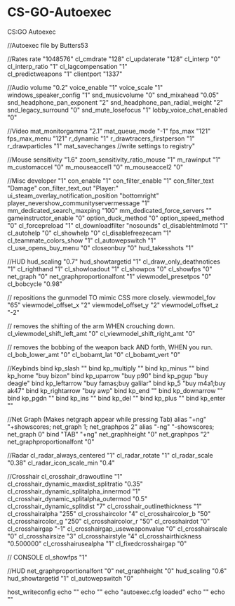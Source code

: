 # CS-GO-Autoexec
CS:GO Autoexec


//Autoexec file by Butters53

//Rates
rate "1048576"
cl_cmdrate "128"
cl_updaterate "128"
cl_interp "0"
cl_interp_ratio "1"
cl_lagcompensation "1"								
cl_predictweapons 		"1"
clientport 			"1337"

//Audio
volume "0.2"
voice_enable "1"
voice_scale "1"
windows_speaker_config "1"
snd_musicvolume "0"
snd_mixahead "0.05"
snd_headphone_pan_exponent "2"
snd_headphone_pan_radial_weight "2"
snd_legacy_surround "0"
snd_mute_losefocus "1"
lobby_voice_chat_enabled "0"


//Video
mat_monitorgamma "2.1"
mat_queue_mode "-1"
fps_max "121"
fps_max_menu "121"
r_dynamic "1"
r_drawtracers_firstperson "1"
r_drawparticles "1"
mat_savechanges //write settings to registry"


//Mouse
sensitivity "1.6"
zoom_sensitivity_ratio_mouse "1"
m_rawinput "1"
m_customaccel "0"
m_mouseaccel1 "0"
m_mouseaccel2 "0"


//Misc
developer "1"
con_enable "1"
con_filter_enable "1"
con_filter_text "Damage"
con_filter_text_out "Player:"
ui_steam_overlay_notification_position "bottomright"
player_nevershow_communityservermessage "1"
mm_dedicated_search_maxping "100"
mm_dedicated_force_servers ""
gameinstructor_enable "0"
option_duck_method "0"
option_speed_method "0"
cl_forcepreload "1"
cl_downloadfilter "nosounds"
cl_disablehtmlmotd "1"
cl_autohelp "0"
cl_showhelp "0"
cl_disablefreezecam "1"
cl_teammate_colors_show "1"
cl_autowepswitch "1"
cl_use_opens_buy_menu "0"
closeonbuy "0"
hud_takesshots "1"


//HUD
hud_scaling "0.7"
hud_showtargetid "1"
cl_draw_only_deathnotices "1"
cl_righthand "1"
cl_showloadout "1"
cl_showpos "0"
cl_showfps "0"
net_graph "0"
net_graphproportionalfont "1"
viewmodel_presetpos "0"
cl_bobcycle "0.98"

// repositions the gunmodel TO mimic CSS more closely.
viewmodel_fov "65"
viewmodel_offset_x "2"
viewmodel_offset_y "2"
viewmodel_offset_z "-2"

// removes the shifting of the arm WHEN crouching down.
cl_viewmodel_shift_left_amt "0"
cl_viewmodel_shift_right_amt "0"

// removes the bobbing of the weapon back AND forth, WHEN you run.
cl_bob_lower_amt "0"
cl_bobamt_lat "0"
cl_bobamt_vert "0"




//Keybinds
bind kp_slash ""
bind kp_multiply ""
bind kp_minus ""
bind kp_home "buy bizon"
bind kp_uparrow "buy p90"
bind kp_pgup "buy deagle"
bind kp_leftarrow "buy famas;buy galilar"
bind kp_5 "buy m4a1;buy ak47"
bind kp_rightarrow "buy awp"
bind kp_end ""
bind kp_downarrow ""
bind kp_pgdn ""
bind kp_ins ""
bind kp_del ""
bind kp_plus ""
bind kp_enter ""

//Net Graph (Makes netgraph appear while pressing Tab)
alias "+ng" "+showscores; net_graph 1; net_graphpos 2"
alias "-ng" "-showscores; net_graph 0"
bind "TAB" "+ng"
net_graphheight "0"
net_graphpos "2"
net_graphproportionalfont "0"

//Radar
cl_radar_always_centered "1"
cl_radar_rotate "1"
cl_radar_scale "0.38"
cl_radar_icon_scale_min "0.4"


//Crosshair 
cl_crosshair_drawoutline "1"
cl_crosshair_dynamic_maxdist_splitratio "0.35"
cl_crosshair_dynamic_splitalpha_innermod "1"
cl_crosshair_dynamic_splitalpha_outermod "0.5"
cl_crosshair_dynamic_splitdist "7"
cl_crosshair_outlinethickness "1"
cl_crosshairalpha "255"
cl_crosshaircolor "4"
cl_crosshaircolor_b "50"
cl_crosshaircolor_g "250"
cl_crosshaircolor_r "50"
cl_crosshairdot "0"
cl_crosshairgap "-1"
cl_crosshairgap_useweaponvalue "0"
cl_crosshairscale "0"
cl_crosshairsize "3"
cl_crosshairstyle "4"
cl_crosshairthickness "0.500000"
cl_crosshairusealpha "1"
cl_fixedcrosshairgap "0"


// CONSOLE
cl_showfps			"1"


//HUD
net_graphproportionalfont 	"0"
net_graphheight 		"0"
hud_scaling 			"0.6"
hud_showtargetid 		"1"
cl_autowepswitch 		"0"




host_writeconfig
echo ""
echo ""
echo "autoexec.cfg loaded"
echo ""
echo ""
